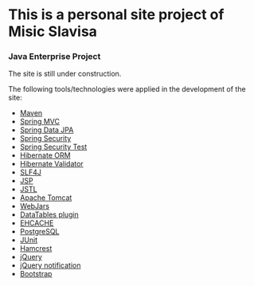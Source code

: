 This is a personal site project of Misic Slavisa
===============================

### Java Enterprise Project
The site is still under construction.

The following tools/technologies were applied in the development of the site:

- [Maven](http://http://maven.apache.org/)
- [Spring MVC](https://docs.spring.io/spring/docs/current/spring-framework-reference/html/mvc.html)
- [Spring Data JPA](http://projects.spring.io/spring-data-jpa/)
- [Spring Security](http://projects.spring.io/spring-security/)
- [Spring Security Test](http://spring.io/blog/2014/05/07/preview-spring-security-test-method-security)
- [Hibernate ORM](http://hibernate.org/orm/)
- [Hibernate Validator](http://hibernate.org/validator/)
- [SLF4J](http://www.slf4j.org/)
- [JSP](http://ru.wikipedia.org/wiki/JSP)
- [JSTL](http://en.wikipedia.org/wiki/JavaServer_Pages_Standard_Tag_Library)
- [Apache Tomcat](http://tomcat.apache.org/)
- [WebJars](http://www.webjars.org/)
- [DataTables plugin](http://datatables.net/)
- [EHCACHE](http://ehcache.org)
- [PostgreSQL](http://www.postgresql.org/)
- [JUnit](http://junit.org/)
- [Hamcrest](http://hamcrest.org/JavaHamcrest/)
- [jQuery](http://jquery.com/)
- [jQuery notification](http://ned.im/noty/)
- [Bootstrap](http://getbootstrap.com/)